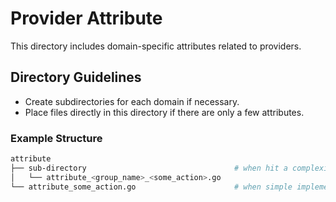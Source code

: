 # Provider Attribute

This directory includes domain-specific attributes related to providers.

## Directory Guidelines

- Create subdirectories for each domain if necessary.
- Place files directly in this directory if there are only a few attributes.

### Example Structure

```bash
attribute
├── sub-directory                                 # when hit a complexity
│   └── attribute_<group_name>_<some_action>.go
└── attribute_some_action.go                      # when simple implementation
``` 
